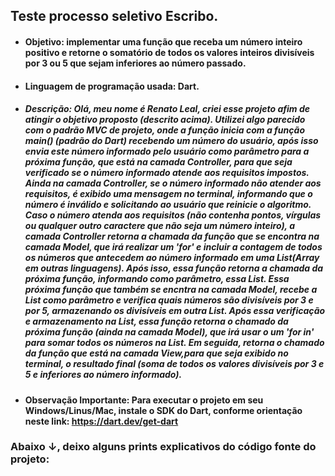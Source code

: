 ## Teste processo seletivo Escribo.

-  #### Objetivo: implementar uma função que receba um número inteiro positivo e retorne o somatório de todos os valores inteiros divisíveis por 3 ou 5 que sejam inferiores ao número passado.
-  #### Linguagem de programação usada: Dart.

-  ##### Descrição: Olá, meu nome é Renato Leal, criei esse projeto afim de atingir o objetivo proposto (descrito acima). Utilizei algo parecido com o padrão MVC de projeto, onde a função inicia com a função main() (padrão do Dart) recebendo um número do usuário, após isso envia este número informado pelo usuário como parâmetro para a próxima função, que está na camada Controller, para que seja verificado se o número informado atende aos requisitos impostos. Ainda na camada Controller, se o número informado não atender aos requisitos, é exibido uma mensagem no terminal, informando que o número é inválido e solicitando ao usuário que reinicie o algoritmo. Caso o número atenda aos requisitos (não contenha pontos, vírgulas ou qualquer outro caractere que não seja um número inteiro), a camada Controller retorna a chamada da função que se encontra na camada Model, que irá realizar um 'for' e incluir a contagem de todos os números que antecedem ao número informado em uma List(Array em outras linguagens). Após isso, essa função retorna a chamada da próxima função, informando como parâmetro, essa List. Essa próxima função que também se encntra na camada Model, recebe a List como parâmetro e verifica quais números são divisíveis por 3 e por 5, armazenando os divisíveis em outra List. Após essa verificação e armazenamento na List, essa função retorna o chamado da próxima função (ainda na camada Model), que irá usar o um 'for in' para somar todos os números na List. Em seguida, retorna o chamado da função que está na camada View,para que seja exibido no terminal, o resultado final (soma de todos os valores divisíveis por 3 e 5 e inferiores ao número informado).

*  #### Observação Importante: Para executar o projeto em seu Windows/Linus/Mac, instale o SDK do Dart, conforme orientação neste link: https://dart.dev/get-dart

### Abaixo ↓, deixo alguns prints explicativos do código fonte do projeto:
